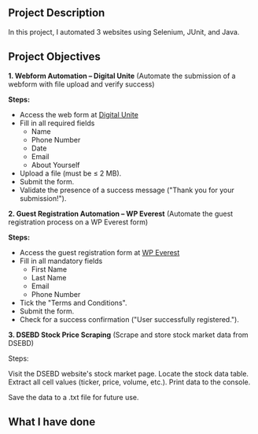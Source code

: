 ## Project Description
In this project, I automated 3 websites using Selenium, JUnit, and Java.

## Project Objectives
**1. Webform Automation – Digital Unite** (Automate the submission of a webform with file upload and verify success)

**Steps:**
- Access the web form at [Digital Unite](https://www.digitalunite.com/practice-webform-learners)
- Fill in all required fields
    - Name
    - Phone Number
    - Date
    - Email
    - About Yourself
- Upload a file (must be ≤ 2 MB).
- Submit the form.
- Validate the presence of a success message ("Thank you for your submission!").

**2. Guest Registration Automation – WP Everest** (Automate the guest registration process on a WP Everest form)

**Steps:**
- Access the guest registration form at [WP Everest](https://demo.wpeverest.com/user-registration/guest-registration-form/)
- Fill in all mandatory fields
    - First Name
    - Last Name
    - Email
    - Phone Number
- Tick the "Terms and Conditions".
- Submit the form.
- Check for a success confirmation ("User successfully registered.").


**3. DSEBD Stock Price Scraping** (Scrape and store stock market data from DSEBD)

Steps:

Visit the DSEBD website's stock market page.
Locate the stock data table.
Extract all cell values (ticker, price, volume, etc.).
Print data to the console.

Save the data to a .txt file for future use.

## What I have done
